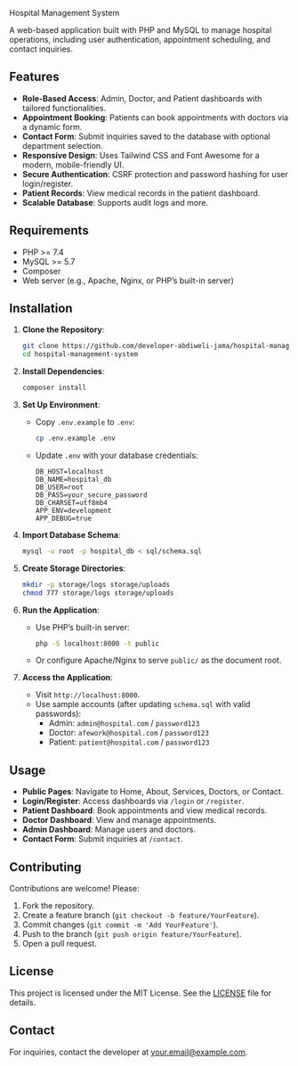 Hospital Management System

A web-based application built with PHP and MySQL to manage hospital operations, including user authentication, appointment scheduling, and contact inquiries.

## Features
- **Role-Based Access**: Admin, Doctor, and Patient dashboards with tailored functionalities.
- **Appointment Booking**: Patients can book appointments with doctors via a dynamic form.
- **Contact Form**: Submit inquiries saved to the database with optional department selection.
- **Responsive Design**: Uses Tailwind CSS and Font Awesome for a modern, mobile-friendly UI.
- **Secure Authentication**: CSRF protection and password hashing for user login/register.
- **Patient Records**: View medical records in the patient dashboard.
- **Scalable Database**: Supports audit logs and more.

## Requirements
- PHP >= 7.4
- MySQL >= 5.7
- Composer
- Web server (e.g., Apache, Nginx, or PHP’s built-in server)

## Installation
1. **Clone the Repository**:
   ```bash
   git clone https://github.com/developer-abdiweli-jama/hospital-management-system.git
   cd hospital-management-system
   ```

2. **Install Dependencies**:
   ```bash
   composer install
   ```

3. **Set Up Environment**:
   - Copy `.env.example` to `.env`:
     ```bash
     cp .env.example .env
     ```
   - Update `.env` with your database credentials:
     ```env
     DB_HOST=localhost
     DB_NAME=hospital_db
     DB_USER=root
     DB_PASS=your_secure_password
     DB_CHARSET=utf8mb4
     APP_ENV=development
     APP_DEBUG=true
     ```

4. **Import Database Schema**:
   ```bash
   mysql -u root -p hospital_db < sql/schema.sql
   ```

5. **Create Storage Directories**:
   ```bash
   mkdir -p storage/logs storage/uploads
   chmod 777 storage/logs storage/uploads
   ```

6. **Run the Application**:
   - Use PHP’s built-in server:
     ```bash
     php -S localhost:8000 -t public
     ```
   - Or configure Apache/Nginx to serve `public/` as the document root.

7. **Access the Application**:
   - Visit `http://localhost:8000`.
   - Use sample accounts (after updating `schema.sql` with valid passwords):
     - Admin: `admin@hospital.com` / `password123`
     - Doctor: `afework@hospital.com` / `password123`
     - Patient: `patient@hospital.com` / `password123`

## Usage
- **Public Pages**: Navigate to Home, About, Services, Doctors, or Contact.
- **Login/Register**: Access dashboards via `/login` or `/register`.
- **Patient Dashboard**: Book appointments and view medical records.
- **Doctor Dashboard**: View and manage appointments.
- **Admin Dashboard**: Manage users and doctors.
- **Contact Form**: Submit inquiries at `/contact`.

## Contributing
Contributions are welcome! Please:
1. Fork the repository.
2. Create a feature branch (`git checkout -b feature/YourFeature`).
3. Commit changes (`git commit -m 'Add YourFeature'`).
4. Push to the branch (`git push origin feature/YourFeature`).
5. Open a pull request.

## License
This project is licensed under the MIT License. See the [LICENSE](LICENSE) file for details.

## Contact
For inquiries, contact the developer at [your.email@example.com](mailto:your.email@example.com).
